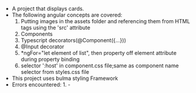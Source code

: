 - A project that displays cards.
- The following angular concepts are covered:
   1. Putting images in the assets folder and referencing them from HTML tags using the 'src' attribute 
   2. Components
   3. Typescript decorators(@Component({...}))
   4. @Input decorator
   5. *ngFor="let element of list", then property off element attribute during property binding
   6. selector ':host' in component.css file;same as component name selector from styles.css file
- This project uses bulma styling Framework
- Errors encountered:
   1. 
      - 